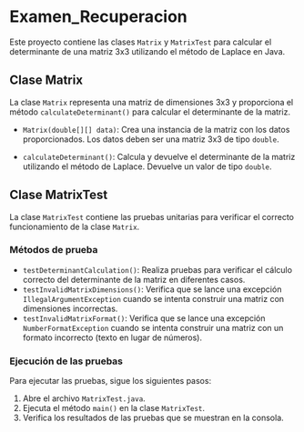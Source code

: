 # Examen_Recuperacion


Este proyecto contiene las clases `Matrix` y `MatrixTest` para calcular el determinante de una matriz 3x3 utilizando el método de Laplace en Java.

## Clase Matrix

La clase `Matrix` representa una matriz de dimensiones 3x3 y proporciona el método `calculateDeterminant()` para calcular el determinante de la matriz.


- `Matrix(double[][] data)`: Crea una instancia de la matriz con los datos proporcionados. Los datos deben ser una matriz 3x3 de tipo `double`.

- `calculateDeterminant()`: Calcula y devuelve el determinante de la matriz utilizando el método de Laplace. Devuelve un valor de tipo `double`.

## Clase MatrixTest

La clase `MatrixTest` contiene las pruebas unitarias para verificar el correcto funcionamiento de la clase `Matrix`.

### Métodos de prueba

- `testDeterminantCalculation()`: Realiza pruebas para verificar el cálculo correcto del determinante de la matriz en diferentes casos.
- `testInvalidMatrixDimensions()`: Verifica que se lance una excepción `IllegalArgumentException` cuando se intenta construir una matriz con dimensiones incorrectas.
- `testInvalidMatrixFormat()`: Verifica que se lance una excepción `NumberFormatException` cuando se intenta construir una matriz con un formato incorrecto (texto en lugar de números).

### Ejecución de las pruebas

Para ejecutar las pruebas, sigue los siguientes pasos:

1. Abre el archivo `MatrixTest.java`.
2. Ejecuta el método `main()` en la clase `MatrixTest`.
3. Verifica los resultados de las pruebas que se muestran en la consola.


